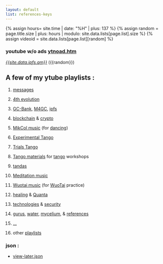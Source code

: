 ```yaml
---
layout: default
list: references-keys
---
```

{% assign hours= site.time | date: "%H" | plus: 137 %}
{% assign random = page.title.size | plus: hours | modulo: site.data.lists[page.list].size %}
{% assign videoid = site.data.lists[page.list][random] %}
<!-- {{hours}} {{random}}/{{site.data.lists[page.list].size}} -->

### youtube w/o ads [ytnoad.htm](ytnoad.htm)
*[{{site.data.ipfs.qm}}](https://{{site.data.ipfs.bafy}}.ipfs.dweb.link/ytnoad.htm#{{videoid}})* ({{random}})

## A few of my ytube playlists :

1. [messages](playlists/messages-keys.html)
1. [4th evolution](playlists/4th-evolution-keys.html)
1. [GC-Bank](playlists/gcbank-keys.html), [M4GC](playlists/m4gc-keys.html), [ipfs](playlists/ipfs-keys.html)
1. [blockchain](playlists/blockchain-keys.html) &amp; [crypto](playlists/crypto-keys.html)
2. [MikCol music](playlists/MikCol-music-keys.html) (for [dancing](playlists/danceable-keys.html))
3. [Experimental Tango](playlists/tango-experimental-keys.html)
4. [Trials Tango](playlists/tango-trials-keys.html)
5. [Tango materials](tango-worshop-keys.html) for [tango](playlists/tango-keys.html) workshops
5. [tandas](tandas-keys.html)
6. [Meditation music](playlists/medit-keys.html)
7. [Wuotai music](playlists/wuotai-music-keys.html) (for [WuoTai](playlists/wuotai-keys.html) practice)
8. [healing](playlists/healing-keys.html) &amp; [Quanta](playlists/quantum-keys.html)
9. [technologies](playlists/techno-keys.html) &amp;
   [security](playlists/security-keys.html)

10. [gurus](playlists/gurus-keys.html),
   [water](playlists/water-keys.html),
   [mycelium](playlists/god-keys.html), &amp; [references](playlists/references-keys.html)
11. [...](playlists/listen-later-keys.html)
12. other [playlists](playlists.html)


### json :

* [view-later.json](view-later.json)
